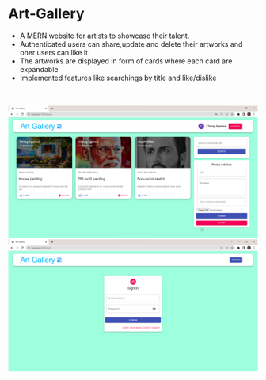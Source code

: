 # Art-Gallery
<ul>
<li>A MERN website for artists to showcase their talent.</li>
<li>Authenticated users can share,update and delete their artworks and oher users can like it.</li>
<li> The artworks are displayed in form of cards where each card are expandable</li>
<li> Implemented features like searchings by title and like/dislike </li>
</ul>

<br>
<br>
<img src="img1.png" alt="image1">
<img src="img2.png" alt="image2">
